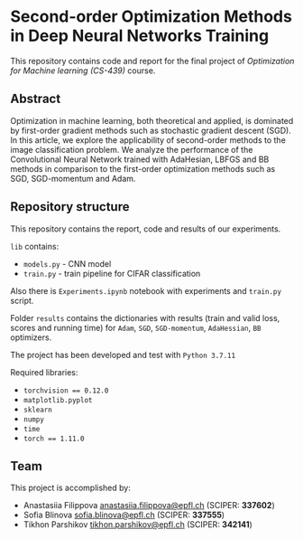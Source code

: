 # Second-order Optimization Methods in Deep Neural Networks Training
This repository contains code and report for the final project of *Optimization for Machine learning (CS-439)* course.

## Abstract
Optimization in machine learning, both theoretical and applied, is dominated by first-order gradient methods such as stochastic gradient descent (SGD). In this article, we explore the applicability of second-order methods to the image classification problem. We analyze the performance of the Convolutional Neural Network trained with AdaHesian, LBFGS and BB methods in comparison to the first-order optimization methods such as SGD, SGD-momentum and Adam.

## Repository structure
This repository contains the report, code and results of our experiments.

`lib` contains:

- `models.py` - CNN model
- `train.py` - train pipeline for CIFAR classification

Also there is `Experiments.ipynb` notebook with experiments and `train.py` script.

Folder `results` contains the dictionaries with results (train and valid loss, scores and running time) for `Adam`, `SGD`, `SGD-momentum`, `AdaHessian`, `BB` optimizers.


The project has been developed and test with `Python 3.7.11`

Required libraries:

- `torchvision == 0.12.0`
- `matplotlib.pyplot`
- `sklearn`
- `numpy`
- `time`
- `torch == 1.11.0`

## Team

This project is accomplished by:  
- Anastasiia Filippova anastasiia.filippova@epfl.ch (SCIPER: **337602**)
- Sofia Blinova sofia.blinova@epfl.ch (SCIPER: **337555**)
- Tikhon Parshikov tikhon.parshikov@epfl.ch (SCIPER: **342141**)

